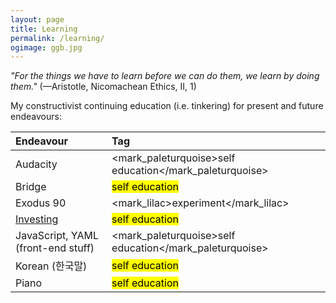 ```yaml
---
layout: page
title: Learning
permalink: /learning/
ogimage: ggb.jpg
---
```

*"For the things we have to learn before we can do them, we learn by doing them."* (—Aristotle, Nicomachean Ethics, II, 1)

My constructivist continuing education (i.e. tinkering) for present and future endeavours:

| Endeavour | Tag |
| :--- | :--- |
| Audacity | <span class="tag"><mark_paleturquoise>self education</mark_paleturquoise></span>
| Bridge | <span class="tag"><mark>self education</mark></span>
| Exodus 90 | <span class="tag"><mark_lilac>experiment</mark_lilac></span> |
| <a href="/investments/">Investing</a> | <span class="tag"><mark>self education</mark></span>
| JavaScript, YAML (front-end stuff) | <span class="tag"><mark_paleturquoise>self education</mark_paleturquoise></span>
| Korean (한국말) | <span class="tag"><mark>self education</mark></span>
| Piano | <span class="tag"><mark>self education</mark></span>